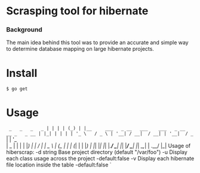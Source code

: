 # Scrasping tool for hibernate

### Background
The main idea behind this tool was to provide an accurate and simple way to determine database mapping on large hibernate projects.


# Install

`$ go get`

# Usage

` _   _   _   _
 | | | | (_) | |__     ___   _ __   ___    ___   _ __    __ _   _ __
 | |_| | | | | '_ \   / _ \ | '__| / __|  / __| | '__|  / _` | | '_ \
 |  _  | | | | |_) | |  __/ | |    \__ \ | (__  | |    | (_| | | |_) |
 |_| |_| |_| |_.__/   \___| |_|    |___/  \___| |_|     \__,_| | .__/
                                                               |_|
Usage of hiberscrap:
  -d string
    	Base project directory (default "/var/foo")
  -u	Display each class usage across the project -default:false
  -v	Display each hibernate file location inside the table -default:false
  `

